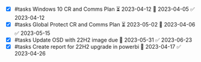 - [x] #tasks Windows 10 CR and Comms Plan ⏳ 2023-04-12 📅 2023-04-05 ✅ 2023-04-12
- [x] #tasks Global Protect CR and Comms Plan ⏳ 2023-05-02 📅 2023-04-06 ✅ 2023-05-15
- [x] #tasks Update OSD with 22H2 image due 📅 2023-05-31 ✅ 2023-06-23
- [x] #tasks Create report for 22H2 upgrade in powerbi 📅 2023-04-17 ✅ 2023-04-26